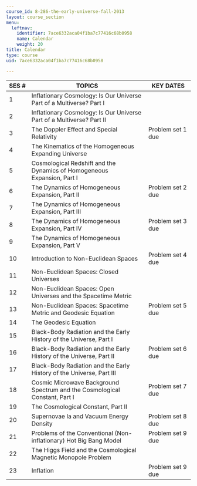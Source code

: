 ```yaml
---
course_id: 8-286-the-early-universe-fall-2013
layout: course_section
menu:
  leftnav:
    identifier: 7ace6332aca04f1ba7c77416c68b0958
    name: Calendar
    weight: 20
title: Calendar
type: course
uid: 7ace6332aca04f1ba7c77416c68b0958

---
```


| SES # | TOPICS | KEY DATES |
| --- | --- | --- |
| 1 | Inflationary Cosmology: Is Our Universe Part of a Multiverse? Part I | &nbsp; |
| 2 | Inflationary Cosmology: Is Our Universe Part of a Multiverse? Part II | &nbsp; |
| 3 | The Doppler Effect and Special Relativity | Problem set 1 due |
| 4 | The Kinematics of the Homogeneous Expanding Universe | &nbsp; |
| 5 | Cosmological Redshift and the Dynamics of Homogeneous Expansion, ﻿Part I | &nbsp; |
| 6 | The Dynamics of Homogeneous Expansion, Part II | Problem set 2 due |
| 7 | The Dynamics of Homogeneous Expansion, Part III | &nbsp; |
| 8 | The Dynamics of Homogeneous Expansion, Part IV | Problem set 3 due |
| 9 | The Dynamics of Homogeneous Expansion, Part V | &nbsp; |
| 10 | Introduction to Non-Euclidean Spaces | Problem set 4 due |
| 11 | Non-Euclidean Spaces: Closed Universes | &nbsp; |
| 12 | Non-Euclidean Spaces: Open Universes and the Spacetime Metric | &nbsp; |
| 13 | Non-Euclidean Spaces: Spacetime Metric and Geodesic Equation | Problem set 5 due |
| 14 | The Geodesic Equation | &nbsp; |
| 15 | Black-Body Radiation and the Early History of the Universe, Part I | &nbsp; |
| 16 | Black-Body Radiation and the Early History of the Universe, Part II | Problem set 6 due |
| 17 | Black-Body Radiation and the Early History of the Universe, Part III | &nbsp; |
| 18 | Cosmic Microwave Background Spectrum and the Cosmological Constant, Part I | Problem set 7 due |
| 19 | The Cosmological Constant, Part II | &nbsp; |
| 20 | Supernovae Ia and Vacuum Energy Density | Problem set 8 due |
| 21 | Problems of the Conventional (Non-inflationary) Hot Big Bang Model | Problem set 9 due |
| 22 | The Higgs Field and the Cosmological Magnetic Monopole Problem   | &nbsp; |
| 23 | Inflation | Problem set 9 due